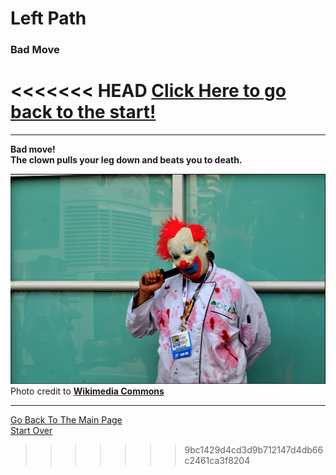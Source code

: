 # Left Path
### Bad Move  

<<<<<<< HEAD
[Click Here to go back to the start!](../beginning/intro.md) 
=======
---

**Bad move!**    
**The clown pulls your leg down and beats you to death.** 

![](clownwbat.png)  
Photo credit to [**Wikimedia Commons**](https://commons.wikimedia.org/wiki/File:Comic_Con_2013_-_killer_clown_cosplayer_(9333207251).jpg)  

---

[Go Back To The Main Page](../README.md)  
[Start Over](../beginning/intro.md)  
>>>>>>> 9bc1429d4cd3d9b712147d4db66c2461ca3f8204
